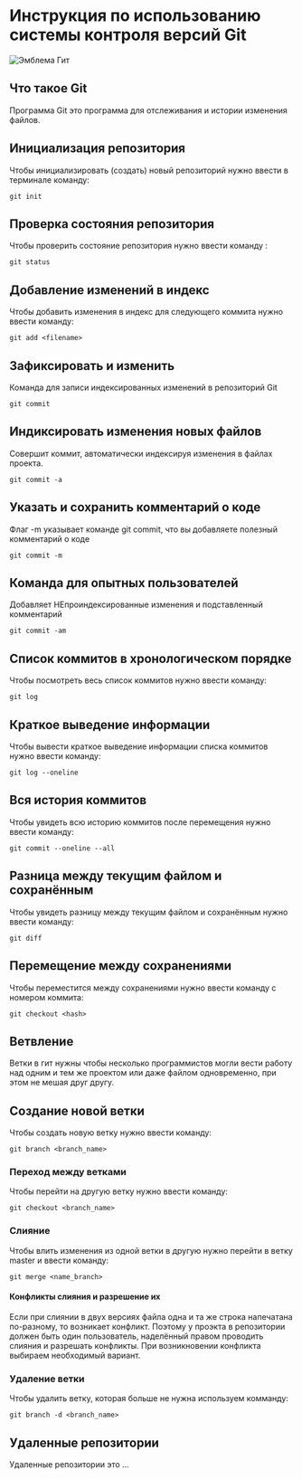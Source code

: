 # **Инструкция по использованию системы контроля версий Git**

![Эмблема Гит](git.jpg)

## Что такое Git

Программа Git это программа для отслеживания и истории изменения файлов.

## Инициализация репозитория

Чтобы инициализировать (создать) новый репозиторий нужно ввести в терминале команду:

    git init

## Проверка состояния репозитория

Чтобы проверить состояние репозитория нужно ввести команду :

    git status

## Добавление изменений в индекс

Чтобы добавить изменения в индекс для следующего коммита нужно ввести команду:

    git add <filename>
    
## Зафиксировать и изменить

 Команда для записи индексированных изменений в репозиторий Git

    git commit

## Индиксировать изменения новых файлов

 Cовершит коммит, автоматически индексируя изменения в файлах проекта.

    git commit -a

## Указать и сохранить комментарий о коде

Флаг -m указывает команде git commit, что вы добавляете полезный комментарий о коде

    git commit -m

## Команда для опытных пользователей

Добавляет  НЕпроиндексированные изменения и подставленный комментарий

    git commit -am

## Список коммитов в хронологическом порядке

Чтобы посмотреть весь список коммитов нужно ввести команду:

    git log
    
## Краткое выведение информации 

Чтобы вывести краткое выведение информации списка коммитов нужно ввести команду:

    git log --oneline

## Вся история коммитов

Чтобы увидеть всю историю коммитов после перемещения нужно ввести команду:

    git commit --oneline --all

## Разница между текущим файлом и сохранённым

Чтобы увидеть разницу между текущим файлом и сохранённым нужно ввести команду:

    git diff

  ## Перемещение между сохранениями

  Чтобы переместится между сохранениями нужно ввести команду с номером коммита:

    git checkout <hash>
    
## Ветвление

Ветки в гит нужны  чтобы несколько программистов могли вести работу над одним и тем же проектом или даже файлом одновременно, при этом не мешая друг другу.

## Создание новой ветки

Чтобы создать новую ветку нужно ввести команду:

    git branch <branch_name>

### Переход между ветками

Чтобы перейти на другую ветку нужно ввести команду:

    git checkout <branch_name>

### Слияние 

Чтобы влить изменения из одной ветки в другую нужно перейти в ветку master и ввести команду:

    git merge <name_branch>

#### Конфликты слияния и разрешение их

Если при слиянии в двух версиях файла одна и та же строка напечатана по-разному, то возникает конфликт.
Поэтому у проэкта в репозитории должен быть один пользователь, наделённый правом проводить слияния и разрешать конфликты.
При возникновении конфликта выбираем необходимый вариант.

### Удаление ветки 

Чтобы удалить ветку, которая больше не нужна используем комманду:

    git branch -d <branch_name>
    
## Удаленные репозитории

Удаленные репозитории это ...
